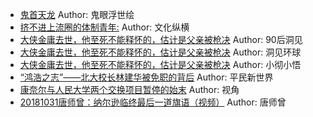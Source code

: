 - [鬼首天龙](http://wechatscope.jmsc.hku.hk:8000/html?fn=gh_f7d054b5769f_2018-10-31_2247484632_65xAfLJjIQ.y.tar.gz)
Author: 鬼眼浮世绘
- [挤不进上流圈的体制青年:](http://wechatscope.jmsc.hku.hk:8000/html?fn=gh_f85d25e406e2_2018-10-31_2664298515_AQ5EPhGc3w.y.tar.gz)
Author: 文化纵横
- [大侠金庸去世，他至死不能释怀的，估计是父亲被枪决](http://wechatscope.jmsc.hku.hk:8000/html?fn=gh_63ac0d780c3a_2018-10-31_2650089516_wq2k4nPab0.y.tar.gz)
Author: 90后洞见
- [大侠金庸去世，他至死不能释怀的，估计是父亲被枪决](http://wechatscope.jmsc.hku.hk:8000/html?fn=gh_303ec1b5ec96_2018-10-31_2247488353_Zlkty7Vvmx.y.tar.gz)
Author: 洞见环球
- [大侠金庸去世，他至死不能释怀的，估计是父亲被枪决](http://wechatscope.jmsc.hku.hk:8000/html?fn=gh_1304b5a2a3e7_2018-10-31_2650054523_Jz2nLceT6o.y.tar.gz)
Author: 小彻小悟
- [“鸿浩之志”——北大校长林建华被免职的背后](http://wechatscope.jmsc.hku.hk:8000/html?fn=gh_2f53a9e900c6_2018-10-31_2247483975_sPJqaoMExr.y.tar.gz)
Author: 平民新世界
- [康奈尔与人民大学两个交换项目暂停的始末](http://wechatscope.jmsc.hku.hk:8000/html?fn=gh_0de101b8d247_2018-10-31_2649704784_F41eVdINvP.y.tar.gz)
Author: 视角
- [20181031唐师曾：纳尔逊临终最后一道旗语（视频）](http://wechatscope.jmsc.hku.hk:8000/html?fn=gh_6a7f47daea2f_2018-10-31_2649714280_9hErSof2qm.y.tar.gz)
Author: 唐师曾
